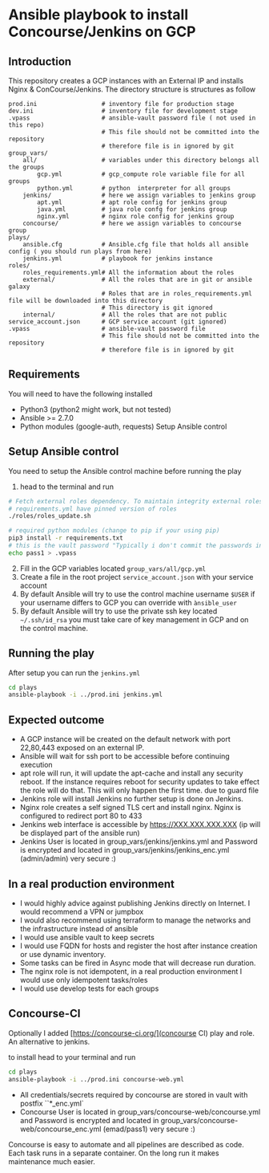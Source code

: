 # Ansible playbook to install Concourse/Jenkins on GCP

## Introduction


This repository creates a GCP instances with an External IP and installs Nginx & ConCourse/Jenkins. The directory structure is structures as follow

```
prod.ini                  # inventory file for production stage
dev.ini                   # inventory file for development stage
.vpass                    # ansible-vault password file ( not used in this repo)
                          # This file should not be committed into the repository
                          # therefore file is in ignored by git
group_vars/
    all/                  # variables under this directory belongs all the groups
        gcp.yml           # gcp_compute role variable file for all groups
        python.yml        # python  interpreter for all groups
    jenkins/              # here we assign variables to jenkins group
        apt.yml           # apt role config for jenkins group
        java.yml          # java role confg for jenkins group
        nginx.yml         # nginx role config for jenkins group
    concourse/            # here we assign variables to concourse group
plays/
    ansible.cfg           # Ansible.cfg file that holds all ansible config ( you should run plays from here)
    jenkins.yml           # playbook for jenkins instance
roles/
    roles_requirements.yml# All the information about the roles
    external/             # All the roles that are in git or ansible galaxy
                          # Roles that are in roles_requirements.yml file will be downloaded into this directory
                          # This directory is git ignored
    internal/             # All the roles that are not public
service_account.json      # GCP service account (git ignored)
.vpass                    # ansible-vault password file
                          # This file should not be committed into the repository
                          # therefore file is in ignored by git
```

## Requirements

You will need to have the following installed

- Python3 (python2 might work, but not tested)
- Ansible >= 2.7.0
- Python modules (google-auth, requests) Setup Ansible control

## Setup Ansible control

You need to setup the Ansible control machine before running the play

1. head to the terminal and run

```bash
# Fetch external roles dependency. To maintain integrity external roles are git ignored
# requirements.yml have pinned version of roles
./roles/roles_update.sh

# required python modules (change to pip if your using pip)
pip3 install -r requirements.txt
# this is the vault password "Typically i don't commit the passwords in the ReadME :) "
echo pass1 > .vpass
```

2. Fill in the GCP variables located `group_vars/all/gcp.yml` 
3. Create a file in the root project `service_account.json` with your service account
4. By default Ansible will try to use the control machine username `$USER` if your username differs to GCP you can override with `ànsible_user`
5. By default Ansible will try to use the private ssh key located `~/.ssh/id_rsa` you must take care of key management in GCP and on the control machine.

## Running the play

After setup you can run the `jenkins.yml`

```bash
cd plays
ansible-playbook -i ../prod.ini jenkins.yml
```

## Expected outcome

- A GCP instance will be created on the default network with port 22,80,443 exposed on an external IP.
- Ansible will wait for ssh port to be accessible before continuing execution
- apt role will run, it will update the apt-cache and install any security reboot. If the instance requires reboot for security updates to take effect the role will do that. This will only happen the first time. due to guard file
- Jenkins role will install Jenkins no further setup is done on Jenkins.
- Nginx role creates a self signed TLS cert and install nginx. Nginx is configured to redirect port 80 to 433
- Jenkins web interface is accessible by https://XXX.XXX.XXX.XXX (ip will be displayed part of the ansible run)
- Jenkins User is located in group_vars/jenkins/jenkins.yml and Password is encrypted and located in group_vars/jenkins/jenkins_enc.yml (admin/admin) very secure :)

## In a real production environment

- I would highly advice against publishing Jenkins directly on Internet. I would recommend a VPN or jumpbox 
- I would also recommend using terraform to manage the networks and the infrastructure instead of ansible
- I would use ansible vault to keep secrets
- I would use FQDN for hosts and register the host after instance creation or use dynamic inventory.
- Some tasks can be fired in Async mode that will decrease run duration.
- The nginx role is not idempotent, in a real production environment I would use only idempotent tasks/roles 
- I would use develop tests for each groups

## Concourse-CI

Optionally I added [https://concourse-ci.org/](concourse CI) play and role. An alternative to jenkins.

to install head to your terminal and run 

```bash
cd plays
ansible-playbook -i ../prod.ini concourse-web.yml
```
- All credentials/secrets required by concourse are stored in vault with postfix ``*_enc.yml`
- Concourse User is located in group_vars/concourse-web/concourse.yml and Password is encrypted and located in group_vars/concourse-web/concourse_enc.yml (emad/pass1) very secure :)


Concourse is easy to automate and all pipelines are described as code. Each task runs in a separate container. On the long run it makes maintenance much easier.
